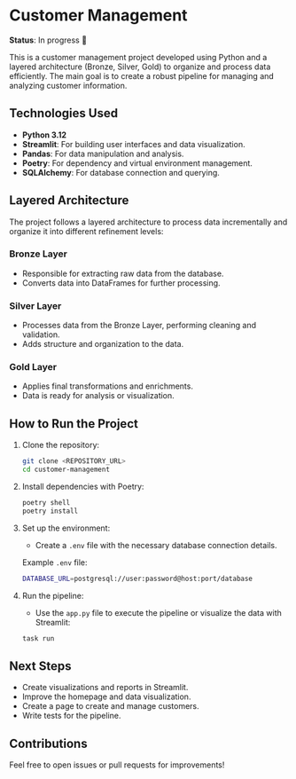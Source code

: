 # Customer Management

**Status**: In progress 🚧

This is a customer management project developed using Python and a layered architecture (Bronze, Silver, Gold) to organize and process data efficiently. The main goal is to create a robust pipeline for managing and analyzing customer information.

## Technologies Used
- **Python 3.12**
- **Streamlit**: For building user interfaces and data visualization.
- **Pandas**: For data manipulation and analysis.
- **Poetry**: For dependency and virtual environment management.
- **SQLAlchemy**: For database connection and querying.

## Layered Architecture

The project follows a layered architecture to process data incrementally and organize it into different refinement levels:

### Bronze Layer
- Responsible for extracting raw data from the database.
- Converts data into DataFrames for further processing.

### Silver Layer
- Processes data from the Bronze Layer, performing cleaning and validation.
- Adds structure and organization to the data.

### Gold Layer
- Applies final transformations and enrichments.
- Data is ready for analysis or visualization.

## How to Run the Project

1. Clone the repository:
    ```bash
    git clone <REPOSITORY_URL>
    cd customer-management
    ```

2. Install dependencies with Poetry:
    ```bash
    poetry shell
    poetry install
    ```

3. Set up the environment:
   - Create a `.env` file with the necessary database connection details.

   Example `.env` file:
    ```bash
    DATABASE_URL=postgresql://user:password@host:port/database
    ```

4. Run the pipeline:
    - Use the `app.py` file to execute the pipeline or visualize the data with Streamlit:
    ```bash
    task run
    ```

## Next Steps
- Create visualizations and reports in Streamlit.
- Improve the homepage and data visualization.
- Create a page to create and manage customers.
- Write tests for the pipeline.

## Contributions
Feel free to open issues or pull requests for improvements!
